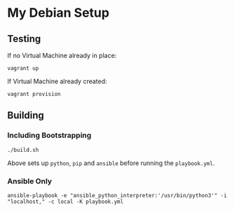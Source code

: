 # My Debian Setup

## Testing

If no Virtual Machine already in place:

```
vagrant up
```

If Virtual Machine already created:

```
vagrant provision
```

## Building

### Including Bootstrapping

```
./build.sh
```

Above sets up `python`, `pip` and `ansible` before running the `playbook.yml`.

### Ansible Only

```
ansible-playbook -e "ansible_python_interpreter:'/usr/bin/python3'" -i "localhost," -c local -K playbook.yml
```
